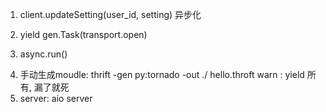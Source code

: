1. client.updateSetting(user_id, setting) 异步化

1. yield gen.Task(transport.open)
2. async.run()

<!-- 3. 单独抽出来 __ -->

4. 手动生成moudle: thrift -gen py:tornado -out ./ hello.throft 
warn : yield 所有, 漏了就死
5. server: aio server